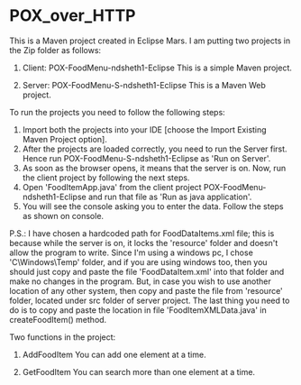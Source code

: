 # POX_over_HTTP

This is a Maven project created in Eclipse Mars.
I am putting two projects in the Zip folder as follows:

1. Client: POX-FoodMenu-ndsheth1-Eclipse
This is a simple Maven project.

2. Server: POX-FoodMenu-S-ndsheth1-Eclipse
This is a Maven Web project.

To run the projects you need to follow the following steps:
1. Import both the projects into your IDE [choose the Import Existing Maven Project option].
2. After the projects are loaded correctly, you need to run the Server first. Hence run POX-FoodMenu-S-ndsheth1-Eclipse as 'Run on Server'.
3. As soon as the browser opens, it means that the server is on. Now, run the client project by following the next steps.
4. Open 'FoodItemApp.java' from the client project POX-FoodMenu-ndsheth1-Eclipse and run that file as 'Run as java application'.
5. You will see the console asking you to enter the data. Follow the steps as shown on console.

P.S.: I have chosen a hardcoded path for FoodDataItems.xml file; this is because while the server is on, it locks the 'resource' folder and doesn't allow the program to write. Since I'm using a windows pc, I chose 'C\Windows\Temp' folder, and if you are using windows too, then you should just copy and paste the file 'FoodDataItem.xml' into that folder and make no changes in the program. 
But, in case you wish to use another location of any other system, then copy and paste the file from 'resource' folder, located under src folder of server project. The last thing you need to do is to copy and paste the location in file 'FoodItemXMLData.java' in createFoodItem() method.

Two functions in the project:

1) AddFoodItem
You can add one element at a time.

2) GetFoodItem
You can search more than one element at a time.
